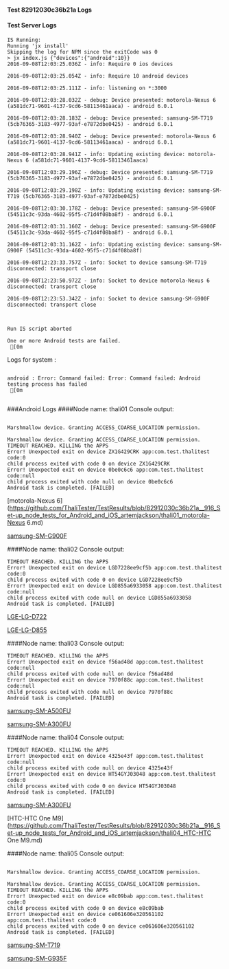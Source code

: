 #### Test 82912030c36b21a Logs

#### Test Server Logs
```
IS Running:
Running 'jx install'
Skipping the log for NPM since the exitCode was 0
> jx index.js {"devices":{"android":10}}
2016-09-08T12:03:25.036Z - info: Require 0 ios devices

2016-09-08T12:03:25.054Z - info: Require 10 android devices

2016-09-08T12:03:25.111Z - info: listening on *:3000

2016-09-08T12:03:28.032Z - debug: Device presented: motorola-Nexus 6 (a581dc71-9601-4137-9cd6-58113461aaca) - android 6.0.1

2016-09-08T12:03:28.183Z - debug: Device presented: samsung-SM-T719 (5cb76365-3183-4977-93af-e7872dbe0425) - android 6.0.1

2016-09-08T12:03:28.940Z - debug: Device presented: motorola-Nexus 6 (a581dc71-9601-4137-9cd6-58113461aaca) - android 6.0.1

2016-09-08T12:03:28.941Z - info: Updating existing device: motorola-Nexus 6 (a581dc71-9601-4137-9cd6-58113461aaca)

2016-09-08T12:03:29.196Z - debug: Device presented: samsung-SM-T719 (5cb76365-3183-4977-93af-e7872dbe0425) - android 6.0.1

2016-09-08T12:03:29.198Z - info: Updating existing device: samsung-SM-T719 (5cb76365-3183-4977-93af-e7872dbe0425)

2016-09-08T12:03:30.178Z - debug: Device presented: samsung-SM-G900F (54511c3c-93da-4602-95f5-c71d4f08ba8f) - android 6.0.1

2016-09-08T12:03:31.160Z - debug: Device presented: samsung-SM-G900F (54511c3c-93da-4602-95f5-c71d4f08ba8f) - android 6.0.1

2016-09-08T12:03:31.162Z - info: Updating existing device: samsung-SM-G900F (54511c3c-93da-4602-95f5-c71d4f08ba8f)

2016-09-08T12:23:33.757Z - info: Socket to device samsung-SM-T719 disconnected: transport close

2016-09-08T12:23:50.972Z - info: Socket to device motorola-Nexus 6 disconnected: transport close

2016-09-08T12:23:53.342Z - info: Socket to device samsung-SM-G900F disconnected: transport close


 
Run IS script aborted
 
One or more Android tests are failed.
 [0m

```


Logs for system : 
```

android : Error: Command failed: Error: Command failed: Android testing process has failed
 [0m


```
###Android Logs
####Node name: thali01
Console output:
```

Marshmallow device. Granting ACCESS_COARSE_LOCATION permission.

Marshmallow device. Granting ACCESS_COARSE_LOCATION permission.
TIMEOUT REACHED. KILLING the APPS
Error! Unexpected exit on device ZX1G429CRK app:com.test.thalitest code:0 
child process exited with code 0 on device ZX1G429CRK 
Error! Unexpected exit on device 0be0c6c6 app:com.test.thalitest code:null 
child process exited with code null on device 0be0c6c6 
Android task is completed. [FAILED]
```
[motorola-Nexus 6](https://github.com/ThaliTester/TestResults/blob/82912030c36b21a__916_Set-up_node_tests_for_Android_and_iOS_artemjackson/thali01_motorola-Nexus 6.md)

[samsung-SM-G900F](https://github.com/ThaliTester/TestResults/blob/82912030c36b21a__916_Set-up_node_tests_for_Android_and_iOS_artemjackson/thali01_samsung-SM-G900F.md)

####Node name: thali02
Console output:
```
TIMEOUT REACHED. KILLING the APPS
Error! Unexpected exit on device LGD7228ee9cf5b app:com.test.thalitest code:0 
child process exited with code 0 on device LGD7228ee9cf5b 
Error! Unexpected exit on device LGD855a6933058 app:com.test.thalitest code:null 
child process exited with code null on device LGD855a6933058 
Android task is completed. [FAILED]
```
[LGE-LG-D722](https://github.com/ThaliTester/TestResults/blob/82912030c36b21a__916_Set-up_node_tests_for_Android_and_iOS_artemjackson/thali02_LGE-LG-D722.md)

[LGE-LG-D855](https://github.com/ThaliTester/TestResults/blob/82912030c36b21a__916_Set-up_node_tests_for_Android_and_iOS_artemjackson/thali02_LGE-LG-D855.md)

####Node name: thali03
Console output:
```
TIMEOUT REACHED. KILLING the APPS
Error! Unexpected exit on device f56ad48d app:com.test.thalitest code:null 
child process exited with code null on device f56ad48d 
Error! Unexpected exit on device 7970f88c app:com.test.thalitest code:null 
child process exited with code null on device 7970f88c 
Android task is completed. [FAILED]
```
[samsung-SM-A500FU](https://github.com/ThaliTester/TestResults/blob/82912030c36b21a__916_Set-up_node_tests_for_Android_and_iOS_artemjackson/thali03_samsung-SM-A500FU.md)

[samsung-SM-A300FU](https://github.com/ThaliTester/TestResults/blob/82912030c36b21a__916_Set-up_node_tests_for_Android_and_iOS_artemjackson/thali03_samsung-SM-A300FU.md)

####Node name: thali04
Console output:
```
TIMEOUT REACHED. KILLING the APPS
Error! Unexpected exit on device 4325e43f app:com.test.thalitest code:null 
child process exited with code null on device 4325e43f 
Error! Unexpected exit on device HT54GYJ03048 app:com.test.thalitest code:0 
child process exited with code 0 on device HT54GYJ03048 
Android task is completed. [FAILED]
```
[samsung-SM-A300FU](https://github.com/ThaliTester/TestResults/blob/82912030c36b21a__916_Set-up_node_tests_for_Android_and_iOS_artemjackson/thali04_samsung-SM-A300FU.md)

[HTC-HTC One M9](https://github.com/ThaliTester/TestResults/blob/82912030c36b21a__916_Set-up_node_tests_for_Android_and_iOS_artemjackson/thali04_HTC-HTC One M9.md)

####Node name: thali05
Console output:
```

Marshmallow device. Granting ACCESS_COARSE_LOCATION permission.

Marshmallow device. Granting ACCESS_COARSE_LOCATION permission.
TIMEOUT REACHED. KILLING the APPS
Error! Unexpected exit on device e8c09bab app:com.test.thalitest code:0 
child process exited with code 0 on device e8c09bab 
Error! Unexpected exit on device ce061606e320561102 app:com.test.thalitest code:0 
child process exited with code 0 on device ce061606e320561102 
Android task is completed. [FAILED]
```
[samsung-SM-T719](https://github.com/ThaliTester/TestResults/blob/82912030c36b21a__916_Set-up_node_tests_for_Android_and_iOS_artemjackson/thali05_samsung-SM-T719.md)

[samsung-SM-G935F](https://github.com/ThaliTester/TestResults/blob/82912030c36b21a__916_Set-up_node_tests_for_Android_and_iOS_artemjackson/thali05_samsung-SM-G935F.md)





